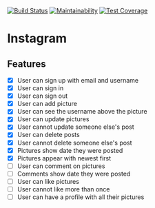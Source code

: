 [![Build Status](https://travis-ci.org/m-rcd/instagram-challenge.svg?branch=master)](https://travis-ci.org/m-rcd/instagram-challenge)
[![Maintainability](https://api.codeclimate.com/v1/badges/a99a88d28ad37a79dbf6/maintainability)](https://codeclimate.com/github/codeclimate/codeclimate/maintainability)
[![Test Coverage](https://api.codeclimate.com/v1/badges/a99a88d28ad37a79dbf6/test_coverage)](https://codeclimate.com/github/codeclimate/codeclimate/test_coverage)
#  Instagram

## Features

- [x] User can sign up with email and username
- [x] User can sign in
- [x] User can sign out
- [x] User can add picture
- [X] User can see the username above the picture
- [x] User can update pictures
- [x] User cannot update someone else's post
- [x] User can delete posts
- [x] User cannot delete someone else's post
- [x] Pictures show date they were posted
- [x] Pictures appear with newest first
- [ ] User can comment on pictures
- [ ] Comments show date they were posted
- [ ] User can like pictures
- [ ] User cannot like more than once
- [ ] User can have a profile with all their pictures
